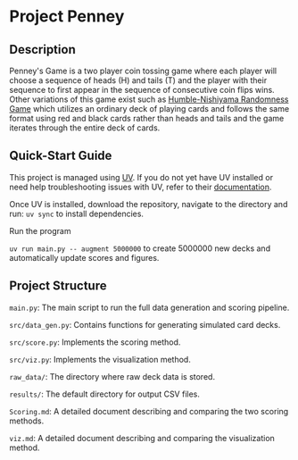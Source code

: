 # Project Penney

## Description

Penney's Game is a two player coin tossing game where each player will choose a sequence of heads (H) and tails (T) and the player with their sequence to first appear in the sequence of consecutive coin flips wins. Other variations of this game exist such as [Humble-Nishiyama Randomness Game](https://mathwo.github.io/assets/files/penney_game/humble-nishiyama_randomness_game-a_new_variation_on_penneys_coin_game.pdf)  which utilizes an ordinary deck of playing cards and follows the same format using red and black cards rather than heads and tails and the game iterates through the entire deck of cards.

## Quick-Start Guide

This project is managed using [UV](https://docs.astral.sh/uv/). If you do not yet have UV installed or need help troubleshooting issues with UV, refer to their [documentation](https://docs.astral.sh/uv/getting-started/features/). 

Once UV is installed, download the repository, navigate to the directory and run: `uv sync` to install dependencies.

Run the program

`uv run main.py -- augment 5000000` to create 5000000 new decks and automatically update scores and figures.

## Project Structure

`main.py`: The main script to run the full data generation and scoring pipeline.

`src/data_gen.py`: Contains functions for generating simulated card decks.

`src/score.py`: Implements the scoring method.

`src/viz.py`: Implements the visualization method.

`raw_data/`: The directory where raw deck data is stored.

`results/`: The default directory for output CSV files.

`Scoring.md`: A detailed document describing and comparing the two scoring methods.

`viz.md`: A detailed document describing and comparing the visualization method.
